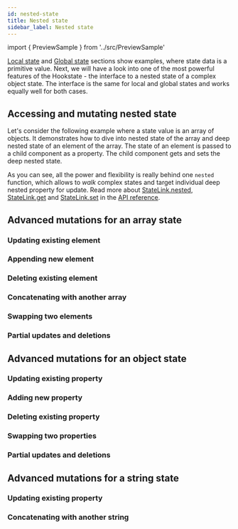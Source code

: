 ```yaml
---
id: nested-state
title: Nested state
sidebar_label: Nested state
---
```


import { PreviewSample } from '../src/PreviewSample'

[Local state](./local-state) and [Global state](./global-state) sections show examples, where state data is a primitive value. Next, we will have a look into one of the most powerful features of the Hookstate - the interface to a nested state of a complex object state. The interface is the same for local and global states and works equally well for both cases.

## Accessing and mutating nested state

Let's consider the following example where a state value is an array of objects. It demonstrates how to dive into nested state of the array and deep nested state of an element
of the array. The state of an element is passed to a child component as a property. The child component gets and sets the deep nested state. 

<PreviewSample example="local-complex-from-documentation" />

As you can see, all the power and flexibility is really behind one `nested` function, which
allows to *walk* complex states and target individual deep nested property for update.
Read more about [StateLink.nested](typedoc-hookstate-core#nested), [StateLink.get](typedoc-hookstate-core#get) and [StateLink.set](typedoc-hookstate-core#set) in the [API reference](typedoc-hookstate-core).

## Advanced mutations for an array state 

### Updating existing element

### Appending new element

### Deleting existing element

### Concatenating with another array

### Swapping two elements

### Partial updates and deletions

## Advanced mutations for an object state 

### Updating existing property

### Adding new property

### Deleting existing property

### Swapping two properties

### Partial updates and deletions

## Advanced mutations for a string state 

### Updating existing property

### Concatenating with another string
